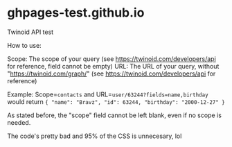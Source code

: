 # ghpages-test.github.io

Twinoid API test

How to use:

Scope: The scope of your query (see https://twinoid.com/developers/api for reference, field cannot be empty)
URL: The URL of your query, without "https://twinoid.com/graph/" (see https://twinoid.com/developers/api for reference)

Example: Scope=`contacts` and URL=`user/63244?fields=name,birthday` would return
`{
  "name": "Bravz",
  "id": 63244,
  "birthday": "2000-12-27"
}`

As stated before, the "scope" field cannot be left blank, even if no scope is needed.

The code's pretty bad and 95% of the CSS is unnecesary, lol
